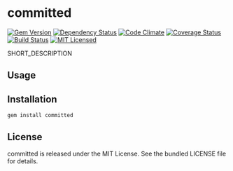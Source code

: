 committed
=========

[![Gem Version](https://img.shields.io/gem/v/committed.svg)](https://rubygems.org/gems/committed)
[![Dependency Status](https://img.shields.io/gemnasium/akerl/committed.svg)](https://gemnasium.com/akerl/committed)
[![Code Climate](https://img.shields.io/codeclimate/github/akerl/committed.svg)](https://codeclimate.com/github/akerl/committed)
[![Coverage Status](https://img.shields.io/coveralls/akerl/committed.svg)](https://coveralls.io/r/akerl/committed)
[![Build Status](https://img.shields.io/travis/akerl/committed.svg)](https://travis-ci.org/akerl/committed)
[![MIT Licensed](https://img.shields.io/badge/license-MIT-green.svg)](https://tldrlegal.com/license/mit-license)

SHORT_DESCRIPTION

## Usage

## Installation

    gem install committed

## License

committed is released under the MIT License. See the bundled LICENSE file for details.

